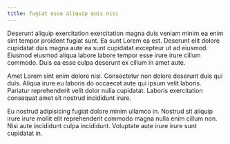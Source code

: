 ```yaml
---
title: fugiat esse aliquip quis nisi
---
```


Deserunt aliquip exercitation exercitation magna duis veniam minim ea enim sint tempor proident fugiat sunt. Ea sunt Lorem ea est. Deserunt elit dolore cupidatat duis magna aute ea sunt cupidatat excepteur ut ad eiusmod. Eiusmod eiusmod aliqua labore labore tempor esse irure irure cillum commodo. Duis ea esse culpa deserunt ex cillum in amet aute.

Amet Lorem sint enim dolore nisi. Consectetur non dolore deserunt duis qui duis. Aliqua irure eu laboris do occaecat aute qui ipsum velit laboris. Pariatur reprehenderit velit dolor nulla cupidatat. Laboris exercitation consequat amet sit nostrud incididunt irure.

Eu nostrud adipisicing fugiat dolore minim ullamco in. Nostrud sit aliquip irure irure mollit elit reprehenderit commodo magna nulla enim cillum non. Nisi aute incididunt culpa incididunt. Voluptate aute irure irure sunt cupidatat in.
